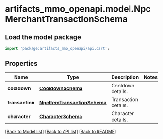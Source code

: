 # artifacts_mmo_openapi.model.NpcMerchantTransactionSchema

## Load the model package
```dart
import 'package:artifacts_mmo_openapi/api.dart';
```

## Properties
Name | Type | Description | Notes
------------ | ------------- | ------------- | -------------
**cooldown** | [**CooldownSchema**](CooldownSchema.md) | Cooldown details. | 
**transaction** | [**NpcItemTransactionSchema**](NpcItemTransactionSchema.md) | Transaction details. | 
**character** | [**CharacterSchema**](CharacterSchema.md) | Character details. | 

[[Back to Model list]](../README.md#documentation-for-models) [[Back to API list]](../README.md#documentation-for-api-endpoints) [[Back to README]](../README.md)


